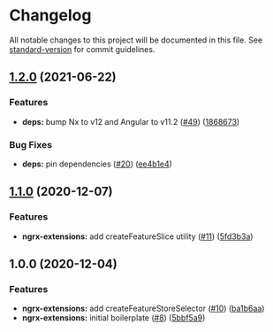 # Changelog

All notable changes to this project will be documented in this file. See [standard-version](https://github.com/conventional-changelog/standard-version) for commit guidelines.

## [1.2.0](https://github.com/classi/angular-devkit/compare/ngrx-extensions-v1.1.0...ngrx-extensions-v1.2.0) (2021-06-22)


### Features

* **deps:** bump Nx to v12 and Angular to v11.2 ([#49](https://github.com/classi/angular-devkit/issues/49)) ([1868673](https://github.com/classi/angular-devkit/commit/18686730902f33413c818dab76a35fe69be5842b))


### Bug Fixes

* **deps:** pin dependencies ([#20](https://github.com/classi/angular-devkit/issues/20)) ([ee4b1e4](https://github.com/classi/angular-devkit/commit/ee4b1e4472b5f2569e4eb34b48498537bb032011))

## [1.1.0](https://github.com/classi/angular-devkit/compare/ngrx-extensions-v1.0.0...ngrx-extensions-v1.1.0) (2020-12-07)


### Features

* **ngrx-extensions:** add createFeatureSlice utility ([#11](https://github.com/classi/angular-devkit/issues/11)) ([5fd3b3a](https://github.com/classi/angular-devkit/commit/5fd3b3a889846509753b37a14725ff5851ea9d2e))

## 1.0.0 (2020-12-04)


### Features

* **ngrx-extensions:** add createFeatureStoreSelector ([#10](https://github.com/classi/angular-devkit/issues/10)) ([ba1b6aa](https://github.com/classi/angular-devkit/commit/ba1b6aa9fc1aec79fee126429da0a42474fba2d0))
* **ngrx-extensions:** initial boilerplate ([#8](https://github.com/classi/angular-devkit/issues/8)) ([5bbf5a9](https://github.com/classi/angular-devkit/commit/5bbf5a916ed6cd185fe66f094deb07f78c7dec20))

